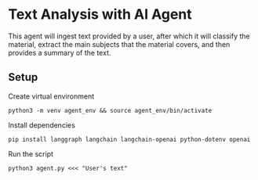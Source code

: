 # Text Analysis with AI Agent

This agent will ingest text provided by a user, after which it will classify the material, extract the main subjects that the material covers, and then provides a summary of the text.

## Setup
Create virtual environment 
```
python3 -m venv agent_env && source agent_env/bin/activate
```
Install dependencies
```
pip install langgraph langchain langchain-openai python-dotenv openai
```

Run the script
```
python3 agent.py <<< "User's text"
```